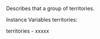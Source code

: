 Describes that a group of territories.

Instance Variables
	territories:		<Object>

territories
	- xxxxx
